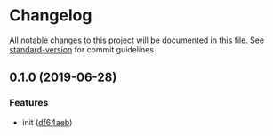 # Changelog

All notable changes to this project will be documented in this file. See [standard-version](https://github.com/conventional-changelog/standard-version) for commit guidelines.

## 0.1.0 (2019-06-28)


### Features

* init ([df64aeb](https://github.com/36node/weather-sdk-js/commit/df64aeb))
